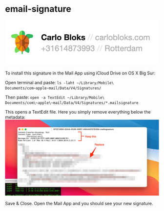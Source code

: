 # email-signature

![replace body](assets/signature_example.png)

To install this signature in the Mail App using iCloud Drive on OS X Big Sur:

Open terminal and paste:
`ls -laht ~/Library/Mobile\ Documents/com~apple~mail/Data/V4/Signatures/`

Then paste:
`open -a TextEdit ~/Library/Mobile\ Documents/com\~apple\~mail/Data/V4/Signatures/*.mailsignature`

This opens a TextEdit file. Here you simply remove everything below the metadata:
![replace body](assets/signature_replace.jpg)

Save & Close. Open the Mail App and you should see your new signature.